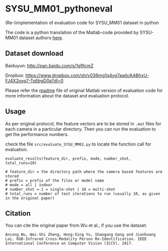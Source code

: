 # SYSU_MM01_pythoneval
(Re-)implementation of evaluation code for SYSU_MM01 dataset in python

The code is a python translation of the Matlab-code provided by SYSU-MM01 dataset authors <a href="https://github.com/wuancong/SYSU-MM01" target="_blank">here</a>.

## Dataset download

Baiduyun: http://pan.baidu.com/s/1gfIlcmZ

Dropbox: https://www.dropbox.com/sh/v036mg1q4yg7awb/AABhxU-FJ4X2oyq7-Ts6bgD0a?dl=0

Please refer the <a href="https://github.com/wuancong/SYSU-MM01" target="_blank">readme</a> file of original Matlab version of evaluation code for more information about the dataset and evaluation  protocol.

## Usage

As per original protocol, the feature vectors are to be stored in `.mat` files for each camera in a particular directory.
Then you can run the evaluation to get the performance numbers. 

check the file `src/evaluate_SYSU_MM01.py` to locate the function call for evaluation.

```
evaluate_results(feature_dir, prefix, mode, number_shot, total_runs=10)

# feature_dir = the directory path where the camera based features are stored
# prefix = prefix of the files or model name
# mode = all | indoor
# number_shot = 1 = single-shot | 10 = multi-shot
# total_runs = number of test iterations to run (usually 10, as given in the original paper)
```

## Citation

You can cite the original paper from Wu et al., if you use the dataset.

```
Ancong Wu, Wei-Shi Zheng, Hong-Xing Yu, Shaogang Gong and Jianhuang Lai. RGB-Infrared Cross-Modality Person Re-Identification. IEEE International Conference on Computer Vision (ICCV), 2017.
```